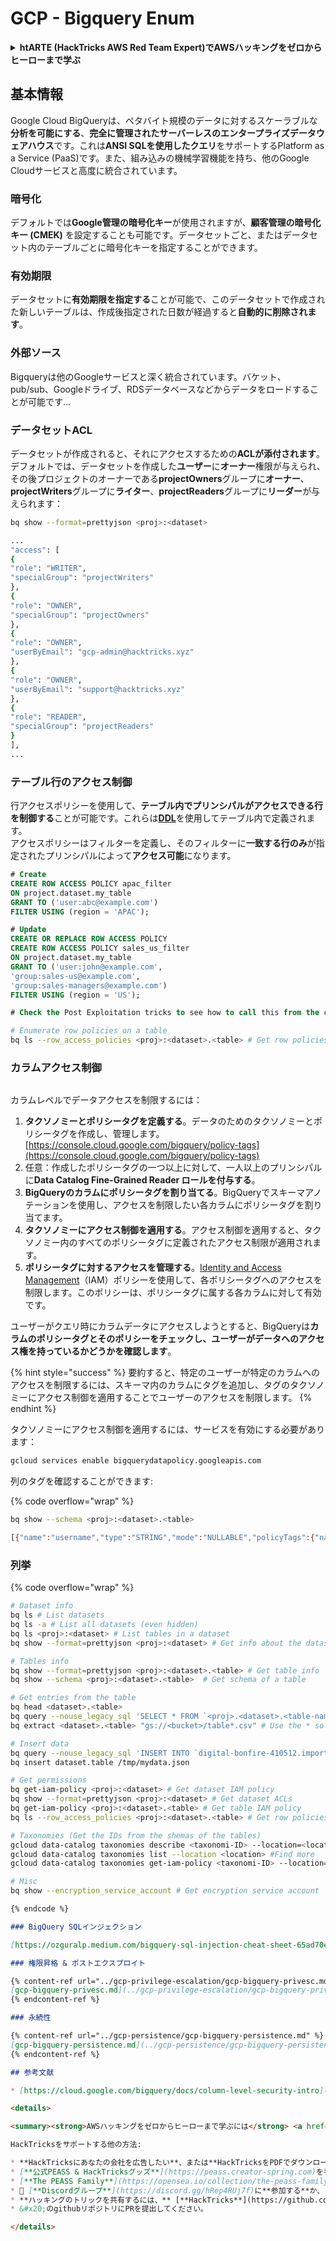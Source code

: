 # GCP - Bigquery Enum

<details>

<summary><strong>htARTE (HackTricks AWS Red Team Expert)でAWSハッキングをゼロからヒーローまで学ぶ</strong></summary>

HackTricksをサポートする他の方法:

* **HackTricksにあなたの会社を広告したい**、または**HackTricksをPDFでダウンロードしたい**場合は、[**サブスクリプションプラン**](https://github.com/sponsors/carlospolop)をチェックしてください！
* [**公式PEASS & HackTricksグッズ**](https://peass.creator-spring.com)を手に入れる
* [**The PEASS Family**](https://opensea.io/collection/the-peass-family)を発見し、独占的な[**NFTs**](https://opensea.io/collection/the-peass-family)のコレクションをチェックする
* 💬 [**Discordグループ**](https://discord.gg/hRep4RUj7f)に**参加する**か、[**テレグラムグループ**](https://t.me/peass)に参加するか、**Twitter** 🐦 [**@carlospolopm**](https://twitter.com/carlospolopm)を**フォローする**。
* **HackTricks**へのPRを提出して、あなたのハッキングのコツを共有する。

</details>

## 基本情報

Google Cloud BigQueryは、ペタバイト規模のデータに対するスケーラブルな**分析を可能にする**、**完全に管理されたサーバーレスのエンタープライズデータウェアハウス**です。これは**ANSI SQLを使用したクエリ**をサポートするPlatform as a Service (PaaS)です。また、組み込みの機械学習機能を持ち、他のGoogle Cloudサービスと高度に統合されています。

### 暗号化

デフォルトでは**Google管理の暗号化キー**が使用されますが、**顧客管理の暗号化キー (CMEK)** を設定することも可能です。データセットごと、またはデータセット内のテーブルごとに暗号化キーを指定することができます。

### 有効期限

データセットに**有効期限を指定する**ことが可能で、このデータセットで作成された新しいテーブルは、作成後指定された日数が経過すると**自動的に削除されます**。

### 外部ソース

Bigqueryは他のGoogleサービスと深く統合されています。バケット、pub/sub、Googleドライブ、RDSデータベースなどからデータをロードすることが可能です...

### データセットACL

データセットが作成されると、それにアクセスするための**ACLが添付されます**。デフォルトでは、データセットを作成した**ユーザー**に**オーナー**権限が与えられ、その後プロジェクトのオーナーである**projectOwners**グループに**オーナー**、**projectWriters**グループに**ライター**、**projectReaders**グループに**リーダー**が与えられます：
```bash
bq show --format=prettyjson <proj>:<dataset>

...
"access": [
{
"role": "WRITER",
"specialGroup": "projectWriters"
},
{
"role": "OWNER",
"specialGroup": "projectOwners"
},
{
"role": "OWNER",
"userByEmail": "gcp-admin@hacktricks.xyz"
},
{
"role": "OWNER",
"userByEmail": "support@hacktricks.xyz"
},
{
"role": "READER",
"specialGroup": "projectReaders"
}
],
...
```
### テーブル行のアクセス制御

行アクセスポリシーを使用して、**テーブル内でプリンシパルがアクセスできる行を制御する**ことが可能です。これらは[**DDL**](https://cloud.google.com/bigquery/docs/reference/standard-sql/data-definition-language#create_row_access_policy_statement)を使用してテーブル内で定義されます。\
アクセスポリシーはフィルターを定義し、そのフィルターに**一致する行のみ**が指定されたプリンシパルによって**アクセス可能**になります。
```sql
# Create
CREATE ROW ACCESS POLICY apac_filter
ON project.dataset.my_table
GRANT TO ('user:abc@example.com')
FILTER USING (region = 'APAC');

# Update
CREATE OR REPLACE ROW ACCESS POLICY
CREATE ROW ACCESS POLICY sales_us_filter
ON project.dataset.my_table
GRANT TO ('user:john@example.com',
'group:sales-us@example.com',
'group:sales-managers@example.com')
FILTER USING (region = 'US');

# Check the Post Exploitation tricks to see how to call this from the cli
```

```bash
# Enumerate row policies on a table
bq ls --row_access_policies <proj>:<dataset>.<table> # Get row policies
```
### カラムアクセス制御

<figure><img src="../../../.gitbook/assets/image (3).png" alt=""><figcaption></figcaption></figure>

カラムレベルでデータアクセスを制限するには：

1. **タクソノミーとポリシータグを定義する**。データのためのタクソノミーとポリシータグを作成し、管理します。[https://console.cloud.google.com/bigquery/policy-tags](https://console.cloud.google.com/bigquery/policy-tags)
2. 任意：作成したポリシータグの一つ以上に対して、一人以上のプリンシパルに**Data Catalog Fine-Grained Reader ロールを付与する**。
3. **BigQueryのカラムにポリシータグを割り当てる**。BigQueryでスキーマアノテーションを使用し、アクセスを制限したい各カラムにポリシータグを割り当てます。
4. **タクソノミーにアクセス制御を適用する**。アクセス制御を適用すると、タクソノミー内のすべてのポリシータグに定義されたアクセス制限が適用されます。
5. **ポリシータグに対するアクセスを管理する**。[Identity and Access Management](https://cloud.google.com/iam)（IAM）ポリシーを使用して、各ポリシータグへのアクセスを制限します。このポリシーは、ポリシータグに属する各カラムに対して有効です。

ユーザーがクエリ時にカラムデータにアクセスしようとすると、BigQueryは**カラムのポリシータグとそのポリシーをチェックし、ユーザーがデータへのアクセス権を持っているかどうかを確認します**。

{% hint style="success" %}
要約すると、特定のユーザーが特定のカラムへのアクセスを制限するには、スキーマ内のカラムにタグを追加し、タグのタクソノミーにアクセス制御を適用することでユーザーのアクセスを制限します。
{% endhint %}

タクソノミーにアクセス制御を適用するには、サービスを有効にする必要があります：
```bash
gcloud services enable bigquerydatapolicy.googleapis.com
```
列のタグを確認することができます:

{% code overflow="wrap" %}
```bash
bq show --schema <proj>:<dataset>.<table>

[{"name":"username","type":"STRING","mode":"NULLABLE","policyTags":{"names":["projects/.../locations/us/taxonomies/2030629149897327804/policyTags/7703453142914142277"]},"maxLength":"20"},{"name":"age","type":"INTEGER","mode":"NULLABLE"}]
```
### 列挙

{% code overflow="wrap" %}
```bash
# Dataset info
bq ls # List datasets
bq ls -a # List all datasets (even hidden)
bq ls <proj>:<dataset> # List tables in a dataset
bq show --format=prettyjson <proj>:<dataset> # Get info about the dataset (like ACLs)

# Tables info
bq show --format=prettyjson <proj>:<dataset>.<table> # Get table info
bq show --schema <proj>:<dataset>.<table>  # Get schema of a table

# Get entries from the table
bq head <dataset>.<table>
bq query --nouse_legacy_sql 'SELECT * FROM `<proj>.<dataset>.<table-name>` LIMIT 1000'
bq extract <dataset>.<table> "gs://<bucket>/table*.csv" # Use the * so it can dump everything in different files

# Insert data
bq query --nouse_legacy_sql 'INSERT INTO `digital-bonfire-410512.importeddataset.tabletest` (rank, refresh_date, dma_name, dma_id, term, week, score) VALUES (22, "2023-12-28", "Baltimore MD", 512, "Ms", "2019-10-13", 62), (22, "2023-12-28", "Baltimore MD", 512, "Ms", "2020-05-24", 67)'
bq insert dataset.table /tmp/mydata.json

# Get permissions
bq get-iam-policy <proj>:<dataset> # Get dataset IAM policy
bq show --format=prettyjson <proj>:<dataset> # Get dataset ACLs
bq get-iam-policy <proj>:<dataset>.<table> # Get table IAM policy
bq ls --row_access_policies <proj>:<dataset>.<table> # Get row policies

# Taxonomies (Get the IDs from the shemas of the tables)
gcloud data-catalog taxonomies describe <taxonomi-ID> --location=<location>
gcloud data-catalog taxonomies list --location <location> #Find more
gcloud data-catalog taxonomies get-iam-policy <taxonomi-ID> --location=<location>

# Misc
bq show --encryption_service_account # Get encryption service account
```
```markdown
{% endcode %}

### BigQuery SQLインジェクション

[https://ozguralp.medium.com/bigquery-sql-injection-cheat-sheet-65ad70e11eac](https://ozguralp.medium.com/bigquery-sql-injection-cheat-sheet-65ad70e11eac)

### 権限昇格 & ポストエクスプロイト

{% content-ref url="../gcp-privilege-escalation/gcp-bigquery-privesc.md" %}
[gcp-bigquery-privesc.md](../gcp-privilege-escalation/gcp-bigquery-privesc.md)
{% endcontent-ref %}

### 永続性

{% content-ref url="../gcp-persistence/gcp-bigquery-persistence.md" %}
[gcp-bigquery-persistence.md](../gcp-persistence/gcp-bigquery-persistence.md)
{% endcontent-ref %}

## 参考文献

* [https://cloud.google.com/bigquery/docs/column-level-security-intro](https://cloud.google.com/bigquery/docs/column-level-security-intro)

<details>

<summary><strong>AWSハッキングをゼロからヒーローまで学ぶには</strong> <a href="https://training.hacktricks.xyz/courses/arte"><strong>htARTE (HackTricks AWS Red Team Expert)</strong></a><strong>をチェック！</strong></summary>

HackTricksをサポートする他の方法:

* **HackTricksにあなたの会社を広告したい**、または**HackTricksをPDFでダウンロードしたい**場合は、[**サブスクリプションプラン**](https://github.com/sponsors/carlospolop)をチェックしてください！
* [**公式PEASS & HackTricksグッズ**](https://peass.creator-spring.com)を手に入れよう
* [**The PEASS Family**](https://opensea.io/collection/the-peass-family)を発見し、独占的な[**NFTs**](https://opensea.io/collection/the-peass-family)のコレクションをチェックしてください
* 💬 [**Discordグループ**](https://discord.gg/hRep4RUj7f)に**参加する**か、[**テレグラムグループ**](https://t.me/peass)に参加するか、**Twitter** 🐦 [**@carlospolopm**](https://twitter.com/carlospolopm)で**フォロー**してください。
* **ハッキングのトリックを共有するには、** [**HackTricks**](https://github.com/carlospolop/hacktricks) と [**HackTricks Cloud**](https://github.com/carlospolop/hacktricks-cloud)
* &#x20;のgithubリポジトリにPRを提出してください。

</details>
```
